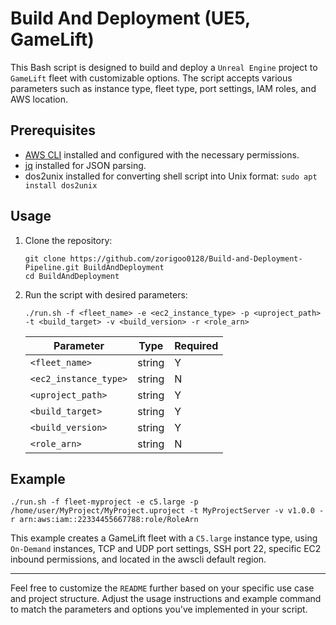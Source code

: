 # Build And Deployment (UE5, GameLift)

This Bash script is designed to build and deploy a `Unreal Engine` project to `GameLift` fleet with customizable options. The script accepts various parameters such as instance type, fleet type, port settings, IAM roles, and AWS location.

## Prerequisites


- [AWS CLI](https://aws.amazon.com/cli/) installed and configured with the necessary permissions.
- [jq](https://stedolan.github.io/jq/) installed for JSON parsing.
- dos2unix installed for converting shell script into Unix format: `sudo apt install dos2unix`
## Usage

1. Clone the repository:

    ```shell
    git clone https://github.com/zorigoo0128/Build-and-Deployment-Pipeline.git BuildAndDeployment
    cd BuildAndDeployment
    ```

2. Run the script with desired parameters:

    ```shell
    ./run.sh -f <fleet_name> -e <ec2_instance_type> -p <uproject_path> -t <build_target> -v <build_version> -r <role_arn>
    ```
    Parameter|Type|Required
    -|-|-
    `<fleet_name>`|string|Y
    `<ec2_instance_type>`|string|N
    `<uproject_path>`|string|Y
    `<build_target>`|string|Y
    `<build_version>`|string|Y
    `<role_arn>`|string|N


## Example

```shell
./run.sh -f fleet-myproject -e c5.large -p /home/user/MyProject/MyProject.uproject -t MyProjectServer -v v1.0.0 -r arn:aws:iam::22334455667788:role/RoleArn
```

This example creates a GameLift fleet with a `C5.large` instance type, using `On-Demand` instances, TCP and UDP port settings, SSH port 22, specific EC2 inbound permissions, and located in the awscli default region.

---

Feel free to customize the `README` further based on your specific use case and project structure. Adjust the usage instructions and example command to match the parameters and options you've implemented in your script.

